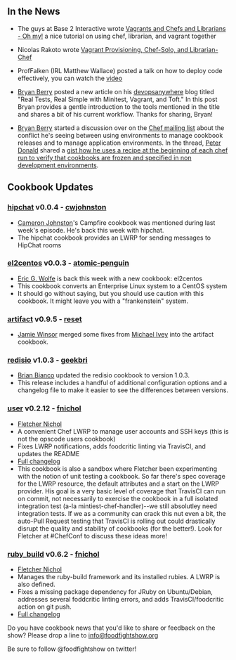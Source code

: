 ## In the News

* The guys at Base 2 Interactive wrote [Vagrants and Chefs and Librarians - Oh my!](http://blog.base2.io/2012/05/01/vagrants-and-chefs-and-librarians-oh-my/) a nice tutorial on using chef, librarian, and vagrant together
* Nicolas Rakoto wrote [Vagrant Provisioning, Chef-Solo, and Librarian-Chef](http://tumblr.nrako.com/post/22320729770/vagrant-chef-librarian)
* ProfFalken (IRL Matthew Wallace) posted a talk on how to deploy code effectively, you can watch the [video](http://vimeo.com/40922357)

* [Bryan Berry](http://twitter.comy/bryanwb) posted a new article on his [devopsanywhere](http://devopsanywhere.blogspot.it/2012/04/real-tests-real-simple-with-minitest.html) blog titled "Real Tests, Real Simple with Minitest, Vagrant, and Toft."  In this post Bryan provides a gentle introduction to the tools mentioned in the title and shares a bit of his current workflow.  Thanks for sharing, Bryan!

* [Bryan Berry](http://twitter.comy/bryanwb) started a discussion over on the [Chef mailing list](http://lists.opscode.com/sympa/arc/chef/2012-05/msg00000.html) about the conflict he's seeing between using environments to manage cookbook releases and to manage application environments.  In the thread, [Peter Donald](http://community.opscode.com/users/peter_donald) shared a [gist how he uses a recipe at the beginning of each chef run to verify that cookbooks are frozen and specified in non development environments](https://gist.github.com/2048310). 


## Cookbook Updates

### [hipchat](http://community.opscode.com/cookbooks/hipchat) v0.0.4 - [cwjohnston](http://community.opscode.com/users/cwjohnston)
 * [Cameron Johnston](http://twitter.com/cwjohnston)'s Campfire cookbook was mentioned during last week's episode.  He's back this week with hipchat.
 * The hipchat cookbook provides an LWRP for sending messages to HipChat rooms

### [el2centos](http://community.opscode.com/cookbooks/el2centos) v0.0.3 - [atomic-penguin](http://community.opscode.com/users/atomic-penguin)
 * [Eric G. Wolfe](http://twitter.com/atomic_penguin) is back this week with a new cookbook:  el2centos
 * This cookbook converts an Enterprise Linux system to a CentOS system
 * It should go without saying, but you should use caution with this cookbook.  It might leave you with a "frankenstein" system.

### [artifact](http://community.opscode.com/cookbooks/artifact) v0.9.5 - [reset](http://community.opscode.com/users/reset)
 * [Jamie Winsor](https://twitter.com/#!/resetexistence) merged some fixes from [Michael Ivey](https://twitter.com/#!/ivey) into the artifact cookbook.

### [redisio](http://community.opscode.com/cookbooks/redisio) v1.0.3 - [geekbri](http://community.opscode.com/users/geekbri)
 * [Brian Bianco](http://twitter.com/brianwbianco) updated the redisio cookbook to version 1.0.3.
 * This release includes a handful of additional configuration options and a changelog file to make it easier to see the differences between versions.

### [user](http://community.opscode.com/cookbooks/user) v0.2.12 - [fnichol](http://community.opscode.com/users/fnichol)
 * [Fletcher Nichol](https://twitter.com/#!/fnichol)
 * A convenient Chef LWRP to manage user accounts and SSH keys (this is not the opscode users cookbook)
 * Fixes LWRP notifications, adds foodcritic linting via TravisCI, and updates the README
 * [Full changelog](https://github.com/fnichol/chef-user/blob/master/CHANGELOG.md)
 * This cookbook is also a sandbox where Fletcher been experimenting with the notion of unit testing a cookbook. So far there's 
   spec coverage for the LWRP resource, the default attributes and a start on the LWRP provider. His goal is a very basic level 
   of coverage that TravisCI can run on commit, not necessarily to exercise the cookbook in a full isolated integration test 
   (a-la mintiest-chef-handler)--we still absolutley need integration tests. If we as a community can crack this nut even a bit, 
   the auto-Pull Request testing that TravisCI is rolling out could drastically disrupt the quality and stability of cookbooks
   (for the better!). Look for Fletcher at #ChefConf to discuss these ideas more!

### [ruby_build](http://community.opscode.com/cookbooks/ruby_build) v0.6.2 - [fnichol](http://community.opscode.com/users/fnichol)
 * [Fletcher Nichol](https://twitter.com/#!/fnichol)
 * Manages the ruby-build framework and its installed rubies. A LWRP is also defined.
 * Fixes a missing package dependency for JRuby on Ubuntu/Debian, addresses several foddcritic linting errors, and adds 
   TravisCI/foodcritic action on git push. 
 * [Full changelog](https://github.com/fnichol/chef-ruby_build/blob/master/CHANGELOG.md)

Do you have cookbook news that you'd like to share or feedback on the show?  Please drop a line to info@foodfightshow.org

Be sure to follow @foodfightshow on twitter!
